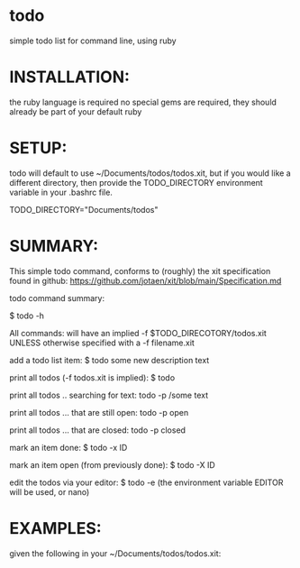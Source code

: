 # todo
simple todo list  for command line, using ruby

# INSTALLATION:

the ruby language is required
no special gems are required, they should already be part of your default ruby

# SETUP:

todo will default to use ~/Documents/todos/todos.xit, but if you would like
a different directory, then provide the TODO_DIRECTORY environment variable
in your .bashrc file.

TODO_DIRECTORY="Documents/todos"

# SUMMARY:

This simple todo command, conforms to (roughly) the xit specification
found in github: https://github.com/jotaen/xit/blob/main/Specification.md 
 
todo command summary:
 
$ todo -h

All commands: will have an implied -f $TODO_DIRECOTORY/todos.xit UNLESS 
              otherwise specified with a -f filename.xit

add a todo list item: $ todo some new description text

print all todos (-f todos.xit is implied): $ todo 

print all todos .. searching for text: todo -p /some text

print all todos ... that are still open: todo -p open

print all todos ... that are closed: todo -p closed

mark an item done: $ todo -x ID

mark an item open (from previously done): $ todo -X ID

edit the todos via your editor: $ todo -e
(the environment variable EDITOR will be used, or nano)

# EXAMPLES:

given the following in your ~/Documents/todos/todos.xit:

 
